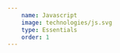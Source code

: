 ```yaml
---
    name: Javascript
    image: technologies/js.svg
    type: Essentials
    order: 1
---
```

